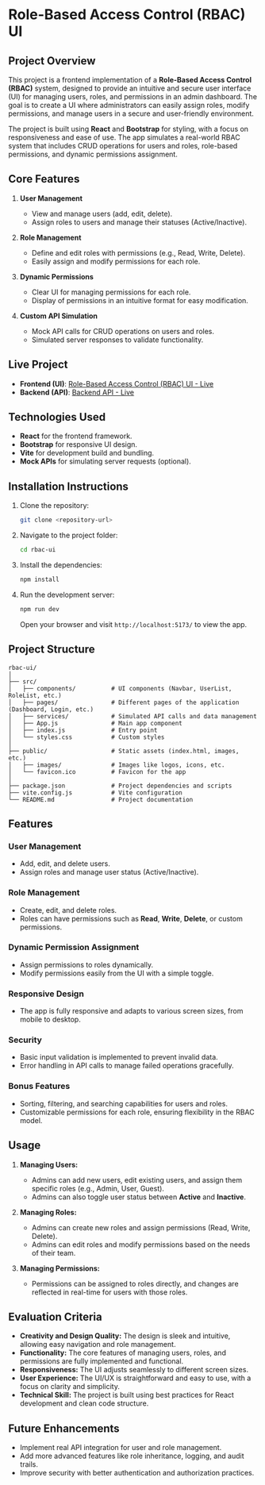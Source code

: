 # **Role-Based Access Control (RBAC) UI**

## **Project Overview**

This project is a frontend implementation of a **Role-Based Access Control (RBAC)** system, designed to provide an intuitive and secure user interface (UI) for managing users, roles, and permissions in an admin dashboard. The goal is to create a UI where administrators can easily assign roles, modify permissions, and manage users in a secure and user-friendly environment.

The project is built using **React** and **Bootstrap** for styling, with a focus on responsiveness and ease of use. The app simulates a real-world RBAC system that includes CRUD operations for users and roles, role-based permissions, and dynamic permissions assignment.

## **Core Features**

1. **User Management**
    - View and manage users (add, edit, delete).
    - Assign roles to users and manage their statuses (Active/Inactive).

2. **Role Management**
    - Define and edit roles with permissions (e.g., Read, Write, Delete).
    - Easily assign and modify permissions for each role.

3. **Dynamic Permissions**
    - Clear UI for managing permissions for each role.
    - Display of permissions in an intuitive format for easy modification.

4. **Custom API Simulation**
    - Mock API calls for CRUD operations on users and roles.
    - Simulated server responses to validate functionality.

## **Live Project**

- **Frontend (UI)**: [Role-Based Access Control (RBAC) UI - Live](https://role-based-access-control-rbac-ui-o0fe.onrender.com)
- **Backend (API)**: [Backend API - Live](https://assignment-role-based-access-control.onrender.com)

## **Technologies Used**

- **React** for the frontend framework.
- **Bootstrap** for responsive UI design.
- **Vite** for development build and bundling.
- **Mock APIs** for simulating server requests (optional).

## **Installation Instructions**

1. Clone the repository:

    ```bash
    git clone <repository-url>
    ```

2. Navigate to the project folder:

    ```bash
    cd rbac-ui
    ```

3. Install the dependencies:

    ```bash
    npm install
    ```

4. Run the development server:

    ```bash
    npm run dev
    ```

    Open your browser and visit `http://localhost:5173/` to view the app.

## **Project Structure**

```
rbac-ui/
│
├── src/
│   ├── components/          # UI components (Navbar, UserList, RoleList, etc.)
│   ├── pages/               # Different pages of the application (Dashboard, Login, etc.)
│   ├── services/            # Simulated API calls and data management
│   ├── App.js               # Main app component
│   ├── index.js             # Entry point
│   └── styles.css           # Custom styles
│
├── public/                  # Static assets (index.html, images, etc.)
│   ├── images/              # Images like logos, icons, etc.
│   └── favicon.ico          # Favicon for the app
│
├── package.json             # Project dependencies and scripts
├── vite.config.js           # Vite configuration
└── README.md                # Project documentation
```

## **Features**

### **User Management**
- Add, edit, and delete users.
- Assign roles and manage user status (Active/Inactive).

### **Role Management**
- Create, edit, and delete roles.
- Roles can have permissions such as **Read**, **Write**, **Delete**, or custom permissions.
  
### **Dynamic Permission Assignment**
- Assign permissions to roles dynamically.
- Modify permissions easily from the UI with a simple toggle.

### **Responsive Design**
- The app is fully responsive and adapts to various screen sizes, from mobile to desktop.

### **Security**
- Basic input validation is implemented to prevent invalid data.
- Error handling in API calls to manage failed operations gracefully.

### **Bonus Features**
- Sorting, filtering, and searching capabilities for users and roles.
- Customizable permissions for each role, ensuring flexibility in the RBAC model.

## **Usage**

1. **Managing Users:**
   - Admins can add new users, edit existing users, and assign them specific roles (e.g., Admin, User, Guest).
   - Admins can also toggle user status between **Active** and **Inactive**.

2. **Managing Roles:**
   - Admins can create new roles and assign permissions (Read, Write, Delete).
   - Admins can edit roles and modify permissions based on the needs of their team.

3. **Managing Permissions:**
   - Permissions can be assigned to roles directly, and changes are reflected in real-time for users with those roles.

## **Evaluation Criteria**

- **Creativity and Design Quality:** The design is sleek and intuitive, allowing easy navigation and role management.
- **Functionality:** The core features of managing users, roles, and permissions are fully implemented and functional.
- **Responsiveness:** The UI adjusts seamlessly to different screen sizes.
- **User Experience:** The UI/UX is straightforward and easy to use, with a focus on clarity and simplicity.
- **Technical Skill:** The project is built using best practices for React development and clean code structure.

## **Future Enhancements**

- Implement real API integration for user and role management.
- Add more advanced features like role inheritance, logging, and audit trails.
- Improve security with better authentication and authorization practices.